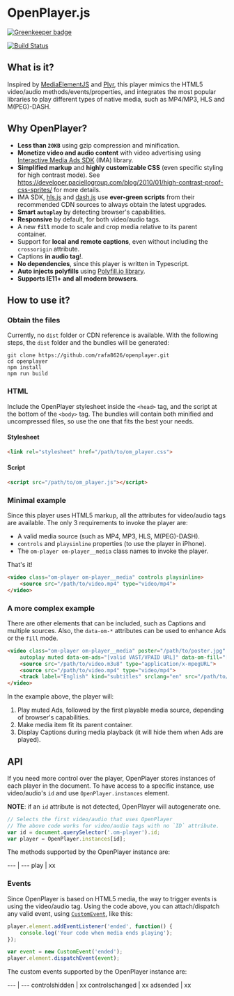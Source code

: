 # OpenPlayer.js

[![Greenkeeper badge](https://badges.greenkeeper.io/rafa8626/openplayer.svg)](https://greenkeeper.io/)

[![Build Status](https://travis-ci.org/rafa8626/openplayer.svg?branch=master)](https://travis-ci.org/rafa8626/openplayer)

## What is it?

Inspired by [MediaElementJS](http://mediaelementjs.com) and [Plyr](https://plyr.io/), this player mimics the HTML5 video/audio methods/events/properties, and integrates the most popular libraries to play different types of native media, such as MP4/MP3, HLS and M(PEG)-DASH.

## Why OpenPlayer?

* **Less than `20KB`** using gzip compression and minification.
* **Monetize video and audio content** with video advertising using [Interactive Media Ads SDK](https://developers.google.com/interactive-media-ads/) (IMA) library.
* **Simplified markup** and **highly customizable CSS** (even specific styling for high contrast mode). See https://developer.paciellogroup.com/blog/2010/01/high-contrast-proof-css-sprites/ for more details.
* IMA SDK, [hls.js](https://github.com/video-dev/hls.js/) and [dash.js](https://github.com/Dash-Industry-Forum/dash.js/) use **ever-green scripts** from their recommended CDN sources to always obtain the latest upgrades.
* **Smart `autoplay`** by detecting browser's capabilities.
* **Responsive** by default, for both video/audio tags.
* A new **`fill`** mode to scale and crop media relative to its parent container.
* Support for **local and remote captions**, even without including the `crossorigin` attribute. 
* Captions **in audio tag**!.
* **No dependencies**, since this player is written in Typescript.
* **Auto injects polyfills** using [Polyfill.io library](https://polyfill.io/v2/docs/examples).
* **Supports IE11+ and all modern browsers**.

## How to use it?

### Obtain the files

Currently, no `dist` folder or CDN reference is available. With the following steps, the `dist` folder and the bundles will be generated:

```
git clone https://github.com/rafa8626/openplayer.git
cd openplayer
npm install
npm run build
```

### HTML

Include the OpenPlayer stylesheet inside the `<head>` tag, and the script at the bottom of the `<body>` tag. The bundles will contain both minified and uncompressed files, so use the one that fits the best your needs.

#### Stylesheet

```html
<link rel="stylesheet" href="/path/to/om_player.css">
```

#### Script

```html
<script src="/path/to/om_player.js"></script>
```

### Minimal example

Since this player uses HTML5 markup, all the attributes for video/audio tags are available. The only 3 requirements to invoke the player are:

* A valid media source (such as MP4, MP3, HLS, M(PEG)-DASH).
* `controls` and `playsinline` properties (to use the player in iPhone).
* The `om-player om-player__media` class names to invoke the player.

That's it!

```html
<video class="om-player om-player__media" controls playsinline>
    <source src="/path/to/video.mp4" type="video/mp4">
</video>
```

### A more complex example

There are other elements that can be included, such as Captions and multiple sources. Also, the `data-om-*` attributes can be used to enhance Ads or the `fill` mode.

```html
<video class="om-player om-player__media" poster="/path/to/poster.jpg" controls playsinline
    autoplay muted data-om-ads="[valid VAST/VPAID URL]" data-om-fill="[true|false]">
    <source src="/path/to/video.m3u8" type="application/x-mpegURL">
    <source src="/path/to/video.mp4" type="video/mp4">
    <track label="English" kind="subtitles" srclang="en" src="/path/to/captions.vtt" default>
</video>
```

In the example above, the player will:

1. Play muted Ads, followed by the first playable media source, depending of browser's capabilities.
2. Make media item fit its parent container.
3. Display Captions during media playback (it will hide them when Ads are played).

## API

If you need more control over the player, OpenPlayer stores instances of each player in the document. To have access to a specific instance, use video/audio's `id` and use `OpenPlayer.instances` element.

**NOTE**: if an `id` attribute is not detected, OpenPlayer will autogenerate one.

```javascript
// Selects the first video/audio that uses OpenPlayer
// The above code works for video/audio tags with no `ID` attribute.
var id = document.querySelector('.om-player').id;
var player = OpenPlayer.instances[id];
```

The methods supported by the OpenPlayer instance are:

--- | ---
play | xx

### Events

Since OpenPlayer is based on HTML5 media, the way to trigger events is using the video/audio tag. Using the code above, you can attach/dispatch any valid event, using [`CustomEvent`](https://developer.mozilla.org/en-US/docs/Web/API/CustomEvent), like this:

```javascript
player.element.addEventListener('ended', function() {
    console.log('Your code when media ends playing');
});

var event = new CustomEvent('ended');
player.element.dispatchEvent(event);
```

The custom events supported by the OpenPlayer instance are:

--- | ---
controlshidden | xx
controlschanged | xx
adsended | xx